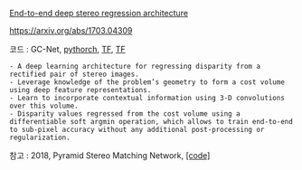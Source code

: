 [End-to-end deep stereo regression architecture](http://openaccess.thecvf.com/content_ICCV_2017/papers/Kendall_End-To-End_Learning_of_ICCV_2017_paper.pdf)

https://arxiv.org/abs/1703.04309

코드 : GC-Net, [pythorch](https://github.com/zyf12389/GC-Net), [TF](https://github.com/Jiankai-Sun/GC-Net), [TF](https://github.com/MaidouPP/gc_net_stereo)

```
- A deep learning architecture for regressing disparity from a rectified pair of stereo images.
- Leverage knowledge of the problem’s geometry to form a cost volume using deep feature representations.
- Learn to incorporate contextual information using 3-D convolutions over this volume.
- Disparity values regressed from the cost volume using a differentiable soft argmin operation, which allows to train end-to-end to sub-pixel accuracy without any additional post-processing or regularization.
```


참고 : 2018, Pyramid Stereo Matching Network, [[code]](https://github.com/JiaRenChang/PSMNet)